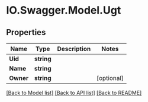 # IO.Swagger.Model.Ugt
## Properties

Name | Type | Description | Notes
------------ | ------------- | ------------- | -------------
**Uid** | **string** |  | 
**Name** | **string** |  | 
**Owner** | **string** |  | [optional] 

[[Back to Model list]](../README.md#documentation-for-models) [[Back to API list]](../README.md#documentation-for-api-endpoints) [[Back to README]](../README.md)

